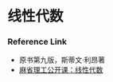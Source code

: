 # 线性代数


### Reference Link

- 原书第九版，斯蒂文·利昂著
- [麻省理工公开课：线性代数](http://open.163.com/special/opencourse/daishu.html)
